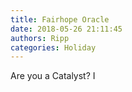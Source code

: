 ```yaml
---
title: Fairhope Oracle
date: 2018-05-26 21:11:45
authors: Ripp
categories: Holiday
---
```


 Are you a Catalyst?  I